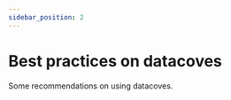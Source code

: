 ```yaml
---
sidebar_position: 2
---
```

# Best practices on datacoves

Some recommendations on using datacoves.
